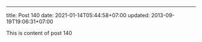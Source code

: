 ---
title: Post 140
date: 2021-01-14T05:44:58+07:00
updated: 2013-09-19T19:06:31+07:00

This is content of post 140